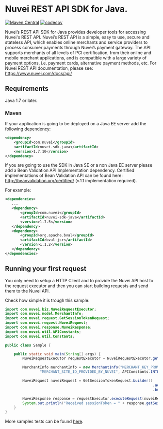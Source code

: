 # Nuvei REST API SDK for Java.

[![Maven Central](https://maven-badges.herokuapp.com/maven-central/com.safecharge/safecharge-sdk-java/badge.svg)](https://maven-badges.herokuapp.com/maven-central/com.safecharge/safecharge-sdk-java)
[![codecov](https://codecov.io/gh/SafeChargeInternational/safecharge-java/branch/development/graph/badge.svg)](https://codecov.io/gh/SafeChargeInternational/safecharge-java)

Nuvei’s REST API SDK for Java provides developer tools for accessing Nuvei's REST API. Nuvei’s REST API is a simple, easy to use, secure and stateless API, which enables online merchants and service providers to process consumer payments through Nuvei’s payment gateway. The API supports merchants of all levels of PCI certification, from their online and mobile merchant applications, and is compatible with a large variety of payment options, i.e. payment cards, alternative payment methods, etc. For Nuvei REST API documentation, please see: https://www.nuvei.com/docs/api/

## Requirements

Java 1.7 or later.

### Maven

If your application is going to be deployed on a Java EE server add the following dependency:

```xml
<dependency>    
    <groupId>com.nuvei</groupId>
    <artifactId>nuvei-sdk-java</artifactId>
    <version>1.7.10</version>
</dependency>
```

If you are going to use the SDK in Java SE or a non Java EE server please add a Bean Validation API Implementation dependency. Certified implementations of Bean Validation API can be found here: http://beanvalidation.org/certified/ (v.1.1 implementation required).

For example:

 ```xml
<dependencies>
    ...
    <dependency>    
        <groupId>com.nuvei</groupId>
        <artifactId>nuvei-sdk-java</artifactId>
        <version>1.7.5</version>
    </dependency>
    <dependency>
        <groupId>org.apache.bval</groupId>
        <artifactId>bval-jsr</artifactId>
        <version>1.1.2</version>
    </dependency>
</dependencies>
 ```

## Running your first request

You only need to setup a HTTP Client and to provide the Nuvei API host to the request executor and then you can start building requests and send them to the Nuvei API.

Check how simple it is trough this sample:

```java
import com.nuvei.biz.NuveiRequestExecutor;
import com.nuvei.model.MerchantInfo;
import com.nuvei.request.GetSessionTokenRequest;
import com.nuvei.request.NuveiRequest;
import com.nuvei.response.NuveiResponse;
import com.nuvei.util.APIConstants;
import com.nuvei.util.Constants;

public class Sample {

    public static void main(String[] args) {
        NuveiRequestExecutor requestExecutor = NuveiRequestExecutor.getInstance();

        MerchantInfo merchantInfo = new MerchantInfo("MERCHANT_KEY_PROVIDED_BY_NUVEI", "MERCHANT_ID_PROVIDED_BY_NUVEI",
                "MERCHANT_SITE_ID_PROVIDED_BY_NUVEI", APIConstants.INTEGRATION_HOST, Constants.HashAlgorithm.SHA256);

        NuveiRequest nuveiRequest = GetSessionTokenRequest.builder()
                                                                    .addMerchantInfo(merchantInfo)
                                                                    .build();

        NuveiResponse response = requestExecutor.executeRequest(nuveiRequest);
        System.out.println("Received sessionToken = " + response.getSessionToken());
    }
}
```
More samples tests can be found [here](https://github.com/NuveiInternational/nuvei-java/tree/master/src/test/java/com/nuvei/test/workflow/).
